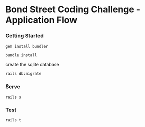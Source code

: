 # Bond Street Coding Challenge - Application Flow

### Getting Started

`gem install bundler`

`bundle install`

create the sqlite database

`rails db:migrate`

### Serve

`rails s`

### Test

`rails t`
